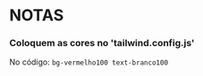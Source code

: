 # NOTAS

### Coloquem as cores no 'tailwind.config.js'

No código:  ``` bg-vermelho100 text-branco100 ```